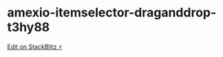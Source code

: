 # amexio-itemselector-draganddrop-t3hy88

[Edit on StackBlitz ⚡️](https://stackblitz.com/edit/amexio-itemselector-draganddrop-t3hy88)